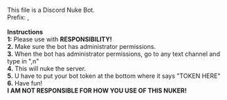 This file is a Discord Nuke Bot.<br>
Prefix: , <br>
<br>**Instructions**<br>
**1:** Please use with **RESPONSIBILITY!**<br>
**2.** Make sure the bot has administrator permissions.<br>
**3.** When the bot has administrator permissions, go to any text channel and type in ",n" <br>
**4.** This will nuke the server.<br>
**5.** U have to put your bot token at the bottom where it says "TOKEN HERE"<br>
**6.** Have fun!<br>
**I AM NOT RESPONSIBLE FOR HOW YOU USE OF THIS NUKER!**
